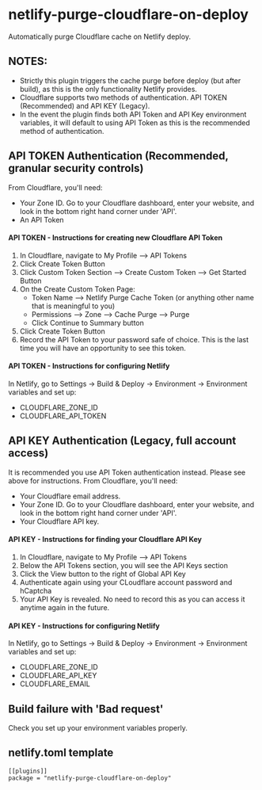 # netlify-purge-cloudflare-on-deploy
Automatically purge Cloudflare cache on Netlify deploy.

## NOTES:
* Strictly this plugin triggers the cache purge before deploy (but after build), as this is the only functionality Netlify provides.
* Cloudflare supports two methods of authentication.  API TOKEN (Recommended) and API KEY (Legacy).
* In the event the plugin finds both API Token and API Key environment variables, it will default to using API Token as this is the recommended method of authentication.

## API TOKEN Authentication (Recommended, granular security controls)
From Cloudflare, you'll need:
* Your Zone ID. Go to your Cloudflare dashboard, enter your website, and look in the bottom right hand corner under 'API'.
* An API Token

#### API TOKEN - Instructions for creating new Cloudflare API Token
1.  In Cloudflare, navigate to My Profile --> API Tokens
2.  Click Create Token Button
3.  Click Custom Token Section --> Create Custom Token --> Get Started Button
4.  On the Create Custom Token Page:
    * Token Name --> Netlify Purge Cache Token (or anything other name that is meaningful to you)
    * Permissions --> Zone --> Cache Purge --> Purge
    * Click Continue to Summary button
5.  Click Create Token Button
6.  Record the API Token to your password safe of choice.  This is the last time you will have an opportunity to see this token.

#### API TOKEN - Instructions for configuring Netlify
In Netlify, go to Settings -> Build & Deploy -> Environment -> Environment variables and set up:
* CLOUDFLARE_ZONE_ID
* CLOUDFLARE_API_TOKEN

## API KEY Authentication (Legacy, full account access)
It is recommended you use API Token authentication instead.  Please see above for instructions.  From Cloudflare, you'll need:
* Your Cloudflare email address.
* Your Zone ID. Go to your Cloudflare dashboard, enter your website, and look in the bottom right hand corner under 'API'.
* Your Cloudflare API key.

#### API KEY - Instructions for finding your Cloudflare API Key
1.  In Cloudflare, navigate to My Profile --> API Tokens
2.  Below the API Tokens section, you will see the API Keys section
3.  Click the View button to the right of Global API Key
4.  Authenticate again using your CLoudflare account password and hCaptcha
5.  Your API Key is revealed.  No need to record this as you can access it anytime again in the future.


#### API KEY - Instructions for configuring Netlify
In Netlify, go to Settings -> Build & Deploy -> Environment -> Environment variables and set up:
* CLOUDFLARE_ZONE_ID
* CLOUDFLARE_API_KEY
* CLOUDFLARE_EMAIL



## Build failure with 'Bad request'
Check you set up your environment variables properly.

## netlify.toml template

    [[plugins]]
    package = "netlify-purge-cloudflare-on-deploy"
